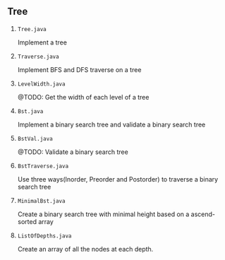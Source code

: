 ## Tree

1. `Tree.java`

   Implement a tree

2. `Traverse.java`

   Implement BFS and DFS traverse on a tree

3. `LevelWidth.java`

   @TODO: Get the width of each level of a tree

4. `Bst.java`

   Implement a binary search tree and validate a binary search tree

5. `BstVal.java`

   @TODO: Validate a binary search tree

6. `BstTraverse.java`

   Use three ways(Inorder, Preorder and Postorder) to traverse a binary search tree

7. `MinimalBst.java`

   Create a binary search tree with minimal height based on a ascend-sorted array

8. `ListOfDepths.java`

   Create an array of all the nodes at each depth.

